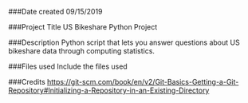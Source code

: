 ###Date created
09/15/2019

###Project Title
US Bikeshare Python Project

###Description
Python script that lets you answer questions about US bikeshare data through computing statistics.

###Files used
Include the files used

###Credits
https://git-scm.com/book/en/v2/Git-Basics-Getting-a-Git-Repository#Initializing-a-Repository-in-an-Existing-Directory

